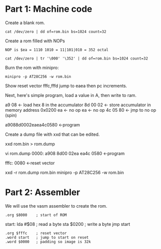 Part 1: Machine code
====================

Create a blank rom.

    cat /dev/zero | dd of=rom.bin bs=1024 count=32

Create a rom filled with NOPs

    NOP is $ea = 1110 1010 = 11|101|010 = 352 octal

    cat /dev/zero | tr '\000' '\352' | dd of=rom.bin bs=1024 count=32

Burn the rom with minipro:

	minipro -p AT28C256 -w rom.bin

Show reset vector fffc,fffd jump to eaea then pc increments.

Next, here's simple program, load a value in A, then write to ram.

   a9 08     <- load hex 8 in the accumulator
   8d 00 02  <- store accumulator in memory address 0x0200
   ea        <- no op
   ea        <- no op
   4c 05 80  <- jmp to no op (spin)

   a9088d0002eaea4c0580    <-program

Create a dump file with xxd that can be edited.

   xxd rom.bin > rom.dump

   vi rom.dump
   0000:   a908 8d00 02ea ea4c 0580    <-program

   fffc:   0080                        <-reset vector

   xxd -r rom.dump rom.bin
   minipro -p AT28C256 -w rom.bin


Part 2: Assembler
=================

We will use the vasm assembler to create the rom.

    .org $8000    ; start of ROM

start:
    lda #$08      ; read a byte
    sta $0200     ; write a byte
    jmp start

    .org $fffc    ; reset vector
    .word start   ; jump to start on reset
    .word $0000   ; padding so image is 32k

